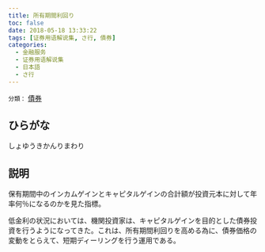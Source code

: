 ```yaml
---
title: 所有期間利回り
toc: false
date: 2018-05-18 13:33:22
tags: [证券用语解说集, さ行, 債券]
categories:
  - 金融服务
  - 证券用语解说集
  - 日本語
  - さ行
---
```


`分類：` [債券](/tags/債券/)

## ひらがな

しょゆうきかんりまわり

## 説明

保有期間中のインカムゲインとキャピタルゲインの合計額が投資元本に対して年率何％になるのかを見た指標。

低金利の状況においては、機関投資家は、キャピタルゲインを目的とした債券投資を行うようになってきた。これは、所有期間利回りを高める為に、債券価格の変動をとらえて、短期ディーリングを行う運用である。
